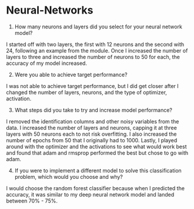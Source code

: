 # Neural-Networks

1.	How many neurons and layers did you select for your neural network model?

I started off with two layers, the first with 12 neurons and the second with 24, following an example from the module. Once I increased the number of layers to three and increased the number of neurons to 50 for each, the accuracy of my model increased. 

2.	Were you able to achieve target performance?

I was not able to achieve target performance, but I did get closer after I changed the number of layers, neurons, and the type of optimizer, activation. 

3.	What steps did you take to try and increase model performance?

I removed the identification columns and other noisy variables from the data. I increased the number of layers and neurons, capping it at three layers with 50 neurons each to not risk overfitting. I also increased the number of epochs from 50 that I originally had to 1000. Lastly, I played around with the optimizer and the activations to see what would work best and found that adam and rmsprop performed the best but chose to go with adam. 

4.	If you were to implement a different model to solve this classification problem, which would you choose and why?

I would choose the random forest classifier because when I predicted the accuracy, it was similar to my deep neural network model and landed between 70% - 75%. 
